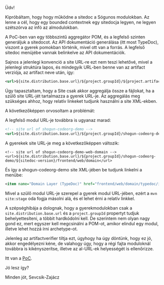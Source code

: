 
Üdv!

Kipróbáltam, hogy hogy működne a sitedoc a Sógunos modulokban. Az lenne a cél, hogy egy bounded contextnek egy sitedocja
legyen, ne legyen szétszórva az infó az almodulokban.

A PoC-ben van egy többszintű aggregátor POM, és a legfelső szinten generáljuk a sitedocot. Az API dokumentáció
generálása (itt most TypeDoc), viszont a gyerek pomokban történik, mivel ott van a forrás. A legfelső sitedoc menüjébe
vannak belinkelve az API dokumentációk.

Sajnos a jelenlegi konvenció a site URL-re ezt nem teszi lehetővé, mivel a jelenlegi struktúra lapos, és mindegyik
URL-ben benne van az artifact verziója, az artifact neve után, így:

```xml
<url>${site.distribution.base.url}/${project.groupId}/${project.artifactId}/${sitedoc-version}</url>
```

Úgy tapasztaltam, hogy a Site csak akkor aggregálja össze a fájlokat, ha a szülő site URL-jét tartalmazza a gyerek
URL-je. Az aggregálás meg szükséges ahhoz, hogy relatív linkeket tudjunk használni a site XML-ekben.

A következőképpen orvosoltam a problémát:

A legfelső modul URL-je továbbra is ugyanaz marad:
```xml
<!-- site url of shogun-codeorg-demo -->
<url>${site.distribution.base.url}/${project.groupId}/shogun-codeorg-demo/${sitedoc-version}</url>
```

A gyerekek site URL-je meg a következőképpen változik:

```
<!-- site url of shogun-codeorg-demo-web-domain -->
<url>${site.distribution.base.url}/${project.groupId}/shogun-codeorg-demo/${sitedoc-version}/frontend/web/domain</url>

```

És így a shogun-codeorg-demo site XML-jében be tudjunk linkelni a menübe:

```xml
<item name="Domain Layer (TypeDoc)" href="frontend/web/domain/typedoc/index.html" />
```

Mivel a szülő modul URL-je szerepel a gyerek modul URL-jében, ezért a `mvn site:stage` oda fogja másolni alá, és el
lehet érni a relatív linkkel.

A szépséghibája a dolognak, hogy a gyerekmodulokban csak a `site.distribution.base.url` és a `project.groupId` propertyt
tudjuk behelyettesíteni, a többit hardkódolni kell. De szerintem nem olyan nagy gond ez, mert egyszer kell megcsinálni
a POM-ot, amikor elindul egy modul, illetve lehet hozzá írni archetype-ot.

Jelenleg az artifactverifier tiltja ezt, úgyhogy ha úgy döntünk, hogy ez jó, akkor engedélyezni kéne, de valahogy úgy,
hogy a régi fajta moduloknál továbbra is kikényszerítse, illetve az al-URL-ek helyességét is ellenőrizze.

Itt van a [PoC][1].

Jó lesz így?

[1]: https://scm-git-eur.misys.global.ad/projects/FBEOW/repos/demo-shogun-codeorg-demo/pull-requests/1/diff

Minden jót,
Sevcsik-Zajácz

<!--stackedit_data:
eyJoaXN0b3J5IjpbMTM3MzAwMjA5MCwtMTEwODAwODQxMV19
-->